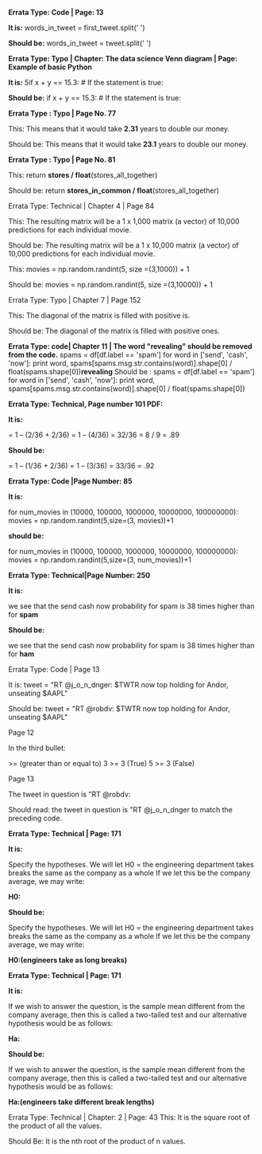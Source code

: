 **Errata Type: Code | Page: 13**

**It is:** words_in_tweet = first_tweet.split(' ')

**Should be:** words_in_tweet = tweet.split(' ')

**Errata Type: Typo | Chapter: The data science Venn diagram | Page: Example of basic Python** 

**It is:** 5if x + y == 15.3: # If the statement is true: 

**Should be:** if x + y == 15.3: # If the statement is true: 

 

**Errata Type : Typo | Page No. 77**

This:
This means that it would take **2.31** years to double our money.

Should be:
This means that it would take **23.1** years to double our money.



**Errata Type : Typo | Page No. 81**

This:
return **stores / float**(stores_all_together)

Should be:
return **stores_in_common / float**(stores_all_together)

Errata Type: Technical | Chapter 4 | Page 84

This:
The resulting matrix will be a 1 x 1,000 matrix (a vector) of 10,000 predictions for each individual movie.

Should be:
The resulting matrix will be a 1 x 10,000 matrix (a vector) of 10,000 predictions for each individual movie.

This:
movies = np.random.randint(5, size =(3,1000)) + 1

Should be:
movies = np.random.randint(5, size =(3,10000)) + 1

Errata Type: Typo | Chapter 7 | Page 152

This:
The diagonal of the matrix is filled with positive is.

Should be:
The diagonal of the matrix is filled with positive ones.

**Errata Type: code| Chapter 11 | The word "revealing" should be removed from the code.**
spams = df[df.label == 'spam']
for word in ['send', 'cash', 'now']:
print word, spams[spams.msg.str.contains(word)].shape[0] / float(spams.shape[0])**revealing** 
Should be : 
spams = df[df.label == 'spam']
for word in ['send', 'cash', 'now']:
print word, spams[spams.msg.str.contains(word)].shape[0] / float(spams.shape[0])

**Errata Type: Technical, Page number 101 PDF:**

**It is:**

= 1 – (2/36 + 2/36)
= 1 – (4/36)
= 32/36 = 8 / 9
= .89

**Should be:**

= 1 – (1/36 + 2/36)
= 1 – (3/36)
= 33/36 
= .92

**Errata Type: Code |Page Number: 85**

**It is:**

for num_movies in (10000, 100000, 1000000, 10000000, 100000000): movies = np.random.randint(5,size=(3, movies))+1

 **should be:**

 for num_movies in (10000, 100000, 1000000, 10000000, 100000000): movies = np.random.randint(5,size=(3, num_movies))+1

 

**Errata Type: Technical|Page Number:  250**

**It is:**

 we see that the send cash now probability for spam is 38 times higher than for **spam**

**Should be:**

 we see that the send cash now probability for spam is 38 times higher than for **ham**

Errata Type: Code | Page 13

It is: 
tweet = "RT @j_o_n_dnger: $TWTR now top holding for
Andor, unseating $AAPL"

Should be: 
tweet = "RT @robdv: $TWTR now top holding for
Andor, unseating $AAPL"

 

Page 12

In the third bullet:

\>= (greater than or equal to)
3 >= 3 (True)
5 >= 3 (False)


Page 13

The tweet in question is "RT @robdv:

Should read: the tweet in question is "RT @j_o_n_dnger to match the preceding 
code.

**Errata Type: Technical | Page: 171**

**It is:**

Specify the hypotheses.
We will let H0
= the engineering department takes breaks the same as the company
as a whole
If we let this be the company average, we may write:

**H0:**

**Should be:**

Specify the hypotheses.
We will let H0
= the engineering department takes breaks the same as the company
as a whole
If we let this be the company average, we may write:

**H0:(engineers take as long breaks)**

**Errata Type: Technical | Page: 171**

**It is:**

If we wish to answer the question, is the sample mean different from
the company average, then this is called a two-tailed test and our
alternative hypothesis would be as follows:

**Ha:**


**Should be:**

If we wish to answer the question, is the sample mean different from
the company average, then this is called a two-tailed test and our
alternative hypothesis would be as follows:

**Ha:(engineers take different break lengths)**

Errata Type: Technical | Chapter: 2 | Page: 43
This:
It is the square root of the product of all the values.

Should Be:
It is the nth root of the product of n values.